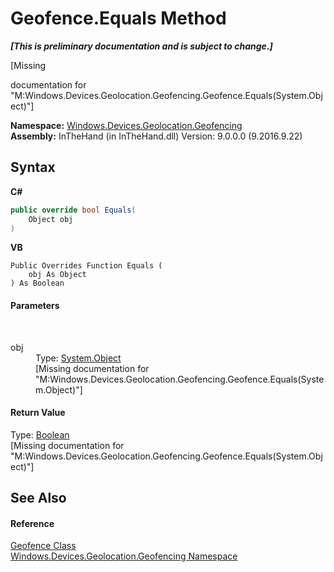 # Geofence.Equals Method 
 _**\[This is preliminary documentation and is subject to change.\]**_

\[Missing <summary> documentation for "M:Windows.Devices.Geolocation.Geofencing.Geofence.Equals(System.Object)"\]

**Namespace:**&nbsp;<a href="N_Windows_Devices_Geolocation_Geofencing">Windows.Devices.Geolocation.Geofencing</a><br />**Assembly:**&nbsp;InTheHand (in InTheHand.dll) Version: 9.0.0.0 (9.2016.9.22)

## Syntax

**C#**<br />
``` C#
public override bool Equals(
	Object obj
)
```

**VB**<br />
``` VB
Public Overrides Function Equals ( 
	obj As Object
) As Boolean
```


#### Parameters
&nbsp;<dl><dt>obj</dt><dd>Type: <a href="http://msdn2.microsoft.com/en-us/library/e5kfa45b" target="_blank">System.Object</a><br />\[Missing <param name="obj"/> documentation for "M:Windows.Devices.Geolocation.Geofencing.Geofence.Equals(System.Object)"\]</dd></dl>

#### Return Value
Type: <a href="http://msdn2.microsoft.com/en-us/library/a28wyd50" target="_blank">Boolean</a><br />\[Missing <returns> documentation for "M:Windows.Devices.Geolocation.Geofencing.Geofence.Equals(System.Object)"\]

## See Also


#### Reference
<a href="T_Windows_Devices_Geolocation_Geofencing_Geofence">Geofence Class</a><br /><a href="N_Windows_Devices_Geolocation_Geofencing">Windows.Devices.Geolocation.Geofencing Namespace</a><br />